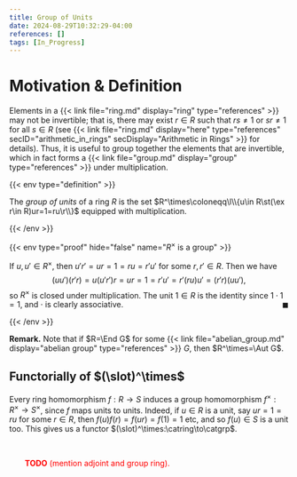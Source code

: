 ```yaml
---
title: Group of Units
date: 2024-08-29T10:32:29-04:00
references: []
tags: [In_Progress]
---
```


# Motivation & Definition

Elements in a {{< link file="ring.md" display="ring" type="references" >}} may not be invertible; that is, there may exist $r\in R$ such that $rs\neq1$ or $sr\neq1$ for all $s\in R$ (see {{< link file="ring.md" display="here" type="references" secID="arithmetic_in_rings" secDisplay="Arithmetic in Rings" >}} for details). Thus, it is useful to group together the elements that are invertible, which in fact forms a {{< link file="group.md" display="group" type="references" >}} under multiplication.

{{< env type="definition" >}}

The *group of units* of a ring $R$ is the set $R^\times\coloneqq\l\\{u\in R\st(\ex r\in R)ur=1=ru\r\\}$ equipped with multiplication.

{{< /env >}}

{{< env type="proof" hide="false" name="$R^\times$ is a group" >}}

If $u,u'\in R^\times$, then $u'r'=ur=1=ru=r'u'$ for some $r,r'\in R$. Then we have
$$\begin{equation}
    (uu')(r'r)=u(u'r')r=ur=1=r'u'=r'(ru)u'=(r'r)(uu'),
\end{equation}$$
so $R^\times$ is closed under multiplication. The unit $1\in R$ is the identity since $1\cdot1=1$, and $\cdot$ is clearly associative.<span style="float:right;">$\blacksquare$</span>

{{< /env >}}

**Remark.** Note that if $R=\End G$ for some {{< link file="abelian_group.md" display="abelian group" type="references" >}} $G$, then $R^\times=\Aut G$.

## Functorially of $(\slot)^\times$

Every ring homomorphism $f:R\to S$ induces a group homomorphism $f^\times:R^\times\to S^\times$, since $f$ maps units to units. Indeed, if $u\in R$ is a unit, say $ur=1=ru$ for some $r\in R$, then $f(u)f(r)=f(ur)=f(1)=1$ etc, and so $f(u)\in S$ is a unit too. This gives us a functor $(\slot)^\times:\catring\to\catgrp$.

<br>

&emsp;&emsp;<span style="color:red">**TODO** (mention adjoint and group ring).</span>
